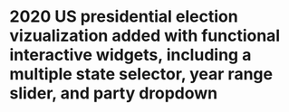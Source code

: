 # 2020 US presidential election vizualization added with functional interactive widgets, including a multiple state selector, year range slider, and party dropdown
